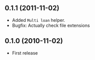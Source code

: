 ## 0.1.1 (2011-11-02)

* Added `Multi loan` helper.
* Bugfix: Actually check file extensions

## 0.1.0 (2010-11-02)

* First release
